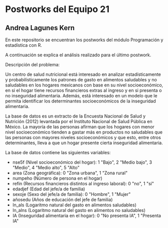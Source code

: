 # Postworks del Equipo 21
## Andrea Lagunes Kern

En este repositorio se encuentran los postworks del módulo Programación y estadística con R.

A continuación se explica el análisis realizado para el último postwork.

Descripción del problema:

Un centro de salud nutricional está interesado en analizar estadísticamente y probabilísticamente los patrones de gasto en alimentos saludables y no saludables en los hogares mexicanos con base en su nivel socioeconómico, en si el hogar tiene recursos financieros extras al ingreso y en si presenta o no inseguridad alimentaria. Además, está interesado en un modelo que le permita identificar los determinantes socioeconómicos de la inseguridad alimentaria.

La base de datos es un extracto de la Encuesta Nacional de Salud y Nutrición (2012) levantada por el Instituto Nacional de Salud Pública en México. La mayoría de las personas afirman que los hogares con menor nivel socioeconómico tienden a gastar más en productos no saludables que las personas con mayores niveles socioeconómicos y que esto, entre otros determinantes, lleva a que un hogar presente cierta inseguridad alimentaria.

La base de datos contiene las siguientes variables:  
- nse5f (Nivel socioeconómico del hogar): 1 "Bajo", 2 "Medio bajo", 3 "Medio", 4 "Medio alto", 5 "Alto"
- area (Zona geográfica): 0 "Zona urbana", 1 "Zona rural"
- numpeho (Número de persona en el hogar)
- refin (Recursos financieros distintos al ingreso laboral): 0 "no", 1 "sí"
- edadjef (Edad del jefe/a de familia)
- sexoje (Sexo del jefe/a de familia): 0 "Hombre", 1 "Mujer"
- añosedu (Años de educación del jefe de familia)
- ln_als (Logaritmo natural del gasto en alimentos saludables)
- ln_alns (Logaritmo natural del gasto en alimentos no saludables)
- IA (Inseguridad alimentaria en el hogar): 0 "No presenta IA", 1 "Presenta IA"


